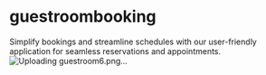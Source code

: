 # guestroombooking
Simplify bookings and streamline schedules with our user-friendly application for seamless reservations and appointments.
![Uploading guestroom6.png…]()
